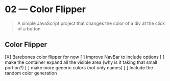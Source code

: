 # 02 &mdash; Color Flipper
> A simple JavaScript project that changes the color of a div at the click of a button

## Color Flipper


[X] Barebones color flipper for now
[ ] improve NavBar to include options
[ ] make the container expand all the visible area (why is it taking that small portion?)
[ ] make more generic colors (not only names)
[ ] Include the random color generation



